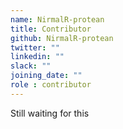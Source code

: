 ```yaml
---
name: NirmalR-protean
title: Contributor
github: NirmalR-protean
twitter: ""
linkedin: ""
slack: ""
joining_date: ""
role : contributor
---
```


Still waiting for this
